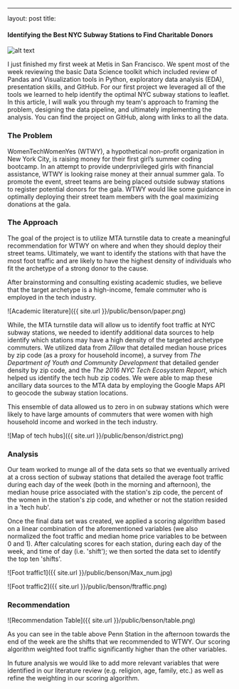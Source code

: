 ---
layout: post
title:

#### Identifying the Best NYC Subway Stations to Find Charitable Donors

![alt text](http://catholicandlovinit.com/wp-content/uploads/2018/05/Subwaymap-Htm-Alternative-Map-Of-Nyc-Subway-System.jpg "NYC Subway System")

I just finished my first week at Metis in San Francisco. We spent most of the week reviewing the basic Data Science toolkit which included review of Pandas and Visualization tools in Python, exploratory data analysis (EDA), presentation skills, and GitHub. For our first project we leveraged all of the tools we learned to help identify the optimal NYC subway stations to leaflet. In this article, I will walk you through my team's approach to framing the problem, designing the data pipeline, and ultimately implementing the analysis. You can find the project on GitHub, along with links to all the data.

### The Problem

WomenTechWomenYes (WTWY), a hypothetical non-profit organization in New York City, is raising money for their first girl’s summer coding bootcamp. In an attempt to provide underprivileged girls with financial assistance, WTWY is looking raise money at their annual summer gala.  To promote the event, street teams are being placed outside subway stations to register potential donors for the gala. WTWY would like some guidance in optimally deploying their street team members with the goal maximizing donations at the gala.

### The Approach

The goal of the project is to utilize MTA turnstile data to create a meaningful recommendation for WTWY on where and when they should deploy their street teams. Ultimately, we want to identify the stations with that have the most foot traffic  and are likely to have the highest density of individuals who fit the archetype of a strong donor to the cause.

After brainstorming and consulting existing academic studies, we believe that the target archetype is a high-income, female commuter who is employed in the tech industry.

![Academic literature]({{ site.url }}/public/benson/paper.png)


While, the MTA turnstile data will allow us to identify foot traffic at NYC subway stations, we needed to identify additional data sources to help identify which stations may have a high density of the targeted archetype commuters. We utilized data from *Zillow* that detailed median house prices by zip code (as a proxy for household income), a survey from *The Department of Youth and Community Development* that detailed gender density by zip code, and the *The 2016 NYC Tech Ecosystem Report​*, which helped us identify the tech hub zip codes. We were able to map these ancillary data sources to the MTA data by employing the Google Maps API to geocode the subway station locations.

This ensemble of data allowed us to zero in on subway stations which were likely to have large amounts of commuters that were women with high household income and worked in the tech industry.


![Map of tech hubs]({{ site.url }}/public/benson/district.png)


### Analysis
Our team worked to munge all of the data sets so that we eventually arrived at a cross section of subway stations that detailed the average foot traffic during each day of the week (both in the morning and afternoon), the median house price associated with the station's zip code, the percent of the women in the station's zip code, and whether or not the station resided in a 'tech hub'.

Once the final data set was created, we applied a scoring algorithm based on a linear combination of the aforementioned variables (we also normalized the foot traffic and median home price variables to be between 0 and 1). After calculating scores for each station, during each day of the week, and time of day (i.e. 'shift'); we then sorted the data set to identify the top ten 'shifts'.

![Foot traffic1]({{ site.url }}/public/benson/Max_num.jpg)

![Foot traffic2]({{ site.url }}/public/benson/ftraffic.png)


### Recommendation

![Recommendation Table]({{ site.url }}/public/benson/table.png)

As you can see in the table above Penn Station in the afternoon towards the end of the week are the shifts that we recommended to WTWY. Our scoring algorithm weighted foot traffic significantly higher than the other variables.

In future analysis we would like to add more relevant variables that were identified in our literature review (e.g. religion, age, family, etc.) as well as refine the weighting in our scoring algorithm.

